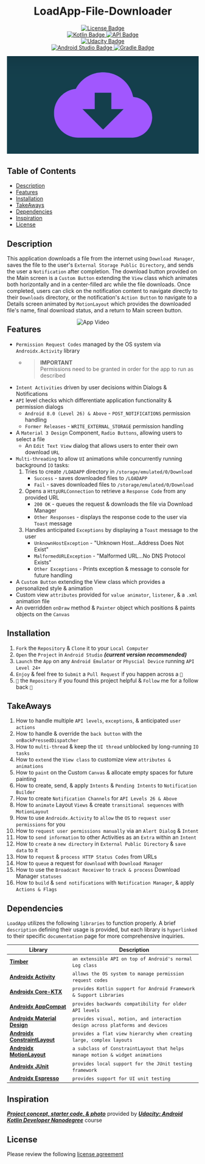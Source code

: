 <h1 align="center"> LoadApp-File-Downloader </h1>

<p align="center">
    <a href="https://bumptech.github.io/glide/dev/open-source-licenses.html">
        <img alt="License Badge" src="https://img.shields.io/badge/License-Open--Source-LightBlue?style=plastic&logo=ReadMe&logoColor=6495ed&color=6495ed">
        </a><br>
    <a href="https://kotlinlang.org/docs/android-overview.html">
        <img alt="Kotlin Badge" src="https://img.shields.io/badge/Kotlin-100%25-LightPurple?style=plastic&logo=Kotlin&color=%238c53c6&link=https%3A%2F%2Fkotlinlang.org%2Fdocs%2Fandroid-overview.html"/>
        </a>
    <a href="https://developer.android.com/tools/releases/platforms">
        <img alt="API Badge" src="https://img.shields.io/badge/API-24_–_33-LightGreen?style=plastic&logo=Android&color=%2374d77c"/>
        </a><br>
    <a href="https://www.udacity.com/course/android-kotlin-developer-nanodegree--nd940">
        <img alt="Udacity Badge" src="https://img.shields.io/badge/Udacity-Android_Kotlin_Developer_Nanodegree-MediumPurple?style=plastic&logo=Udacity&logoColor=%236533cb&label=Udacity&color=%236533cb"/>
        </a><br>
    <a href="https://developer.android.com/studio/releases">
        <img alt="Android Studio Badge" src="https://img.shields.io/badge/Android_Studio_Giraffe-2022.3.1-Yellow?style=plastic&logo=Android%20Studio&color=%23ffff00"/>
        </a>
    <a href="https://gradle.org/releases/">
        <img alt="Gradle Badge" src="https://img.shields.io/badge/Gradle-7.5-Aqua?style=plastic&logo=Gradle&logoColor=%234DC9C0&color=%234DC9C0">
        </a>
</p>

<p align="center">
    <img src="previews/loadApp_banner.png" alt="App Logo"/>
</p>

## Table of Contents
- [Description](#description)
- [Features](#features)
- [Installation](#installation)
- [TakeAways](#takeaways)
- [Dependencies](#dependencies)
- [Inspiration](#inspiration)
- [License](#license)

## Description
This application downloads a file from the internet using `Download Manager`, saves the file to the user's `External Storage Public Directory`, and sends the user a `Notification` after completion. The download button provided on the Main screen is a `Custom Button` extending the `View` class which animates both horizontally and in a center-filled arc while the file downloads. Once completed, users can click on the notification content to navigate directly to their `Downloads` directory, or the notification's `Action Button` to navigate to a Details screen animated by `MotionLayout` which provides the downloaded file's name, final download status, and a return to Main screen button.

<img src="previews/loadApp_preview.gif" alt="App Video" align="right" width="320"/>

## Features
- `Permission Request Codes` managed by the OS system via `Androidx.Activity` library
    - > **IMPORTANT**  
      > Permissions need to be granted in order for the app to run as described
- `Intent Activities` driven by user decisions within Dialogs & Notifications
- `API` level checks which differentiate application functionality & permission dialogs
    - `Android 8.0 (Level 26) & Above` - `POST_NOTIFICATIONS` permission handling
    - `Former Releases` - `WRITE_EXTERNAL_STORAGE` permission handling
- A `Material 3 Design` Component, `Radio Buttons`, allowing users to select a file
    - An `Edit Text View` dialog that allows users to enter their own download `URL` 
- `Multi-threading` to allow `UI` animations while concurrently running background `IO` tasks:
    1. Tries to create `/LOADAPP` directory in `/storage/emulated/0/Download`
        - `Success` - saves downloaded files to `/LOADAPP`
        - `Fail` - saves downloaded files to `/storage/emulated/0/Download`
    2. Opens a `HttpURLConnection` to retrieve a `Response Code` from any provided URL
        - `200 OK` - queues the request & downloads the file via Download Manager
        - `Other Responses` - displays the response code to the user via `Toast` message
    3. Handles anticipated `Exceptions` by displaying a `Toast` message to the user
        - `UnknownHostException` - "Unknown Host...Address Does Not Exist"
        - `MalformedURLException` - "Malformed URL...No DNS Protocol Exists"
        - `Other Exceptions` - Prints exception & message to console for future handling
- A `Custom Button` extending the View class which provides a personalized style & animation
- Custom view `attributes` provided for `value animator`, `listener`, & a `.xml` animation file
- An overridden `onDraw` method & `Painter` object which positions & paints objects on the `Canvas`

## Installation
1. `Fork` the `Repository` & `Clone` it to your `Local Computer`
2. `Open` the `Project` in `Android Studio` ***(current version recommended)***
3. `Launch` the `App` on any `Android Emulator` or `Physcial Device` running `API Level 24+`
4. `Enjoy` & feel free to `Submit` a `Pull Request` if you happen across a `🐛`
5. `🌟` the `Repository` if you found this project helpful & `Follow` me for a follow back `🤝`

## TakeAways
1. How to handle multiple `API levels`, `exceptions`, & anticipated `user actions`
2. How to handle & override the `back button` with the `onBackPressedDispatcher`
3. How to `multi-thread` & keep the `UI thread` unblocked by long-running `IO tasks`
4. How to `extend` the `View class` to customize view `attributes & animations`
5. How to `paint` on the Custom `Canvas` & allocate empty spaces for future painting
6. How to create, send, & apply `Intents` & `Pending Intents` to `Notification Builder`
7. How to create `Notification Channels` for `API Levels 26 & Above`
8. How to `animate` Layout `Views` & create `transitional sequences` with `MotionLayout`
9. How to use `Androidx.Activity` to `allow` the `OS` to `request user permissions` for you
10. How to `request user permissions manually` via an `Alert Dialog` & `Intent`
11. How to `send information` to other Activities as an `Extra` within an `Intent`
12. How to `create` a `new directory` in `External Public Directory` & `save data` to it
13. How to `request` & `process HTTP Status Codes` from URLs
14. How to `queue` a request for `download` with `Download Manager`
15. How to use the `Broadcast Receiver` to `track & process` Download Manager `statuses`
16. How to `build` & `send notifications` with `Notification Manager`, & apply `Actions & Flags`

## Dependencies
`LoadApp` utilizes the following `libraries` to function properly. A brief `description` defining their usage is provided, but each library is `hyperlinked` to their specific `documentation` page for more comprehensive inquiries.

| **Library**                                                                                              | **Description**                                                                |
|----------------------------------------------------------------------------------------------------------|--------------------------------------------------------------------------------|
| [**Timber**](https://github.com/JakeWharton/timber)                                                      | `an extensible API on top of Android's normal Log class`                       |
| [**Androidx Activity**](https://developer.android.com/jetpack/androidx/releases/activity)                | `allows the OS system to manage permission request codes`                      |
| [**Androidx Core-KTX**](https://developer.android.com/kotlin/ktx#core)                                   | `provides Kotlin support for Android Framework & Support Libraries`            |
| [**Androidx AppCompat**](https://developer.android.com/jetpack/androidx/releases/appcompat)              | `provides backwards compatibility for older API levels`                        |
| [**Androidx Material Design**](https://developer.android.com/develop/ui/views/theming/look-and-feel)     | `provides visual, motion, and interaction design across platforms and devices` |
| [**Androidx ConstraintLayout**](https://developer.android.com/develop/ui/views/layout/constraint-layout) | `provides a flat view hierarchy when creating large, complex layouts`          |
| [**Androidx MotionLayout**](https://developer.android.com/develop/ui/views/animations/motionlayout)      | `a subclass of ConstraintLayout that helps manage motion & widget animations`  |
| [**Androidx JUnit**](https://developer.android.com/training/testing/local-tests)                         | `provides local support for the JUnit testing framework`                       |
| [**Androidx Espresso**](https://developer.android.com/training/testing/local-tests)                      | `provides support for UI unit testing`                                         |

## Inspiration
[***Project concept, starter code, & photo***](https://github.com/udacity/nd940-c3-advanced-android-programming-project-starter) provided by [***Udacity: Android Kotlin Developer Nanodegree***](https://www.udacity.com/course/android-kotlin-developer-nanodegree--nd940) course

## License
Please review the following [license agreement](https://bumptech.github.io/glide/dev/open-source-licenses.html)
